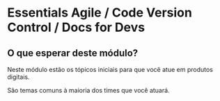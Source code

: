 # Essentials Agile / Code Version Control / Docs for Devs
## O que esperar deste módulo?
Neste módulo estão os tópicos iniciais para que você atue em produtos digitais.

São temas comuns à maioria dos times que você atuará.
